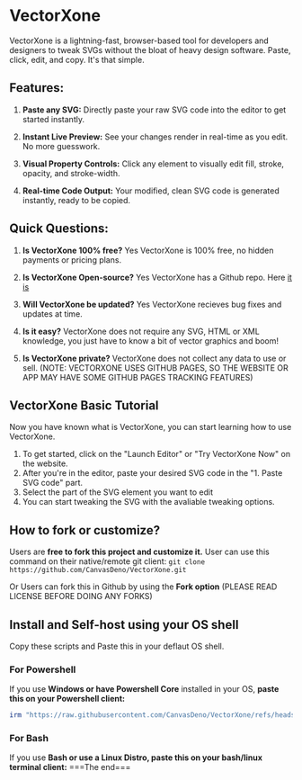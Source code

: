 # VectorXone
VectorXone is a lightning-fast, browser-based tool for developers and designers to tweak SVGs without the bloat of heavy design software. Paste, click, edit, and copy. It's that simple.

## Features:
1. **Paste any SVG:** Directly paste your raw SVG code into the editor to get started instantly.

1. **Instant Live Preview:** See your changes render in real-time as you edit. No more guesswork.

1. **Visual Property Controls:** Click any element to visually edit fill, stroke, opacity, and stroke-width.

1. **Real-time Code Output:** Your modified, clean SVG code is generated instantly, ready to be copied.

## Quick Questions:
1. **Is VectorXone 100% free?**
Yes VectorXone is 100% free, no hidden payments or pricing plans.

1. **Is VectorXone Open-source?**
Yes VectorXone has a Github repo. Here [it is](https://github.com/CanvasDeno/VectorXone)

1. **Will VectorXone be updated?**
Yes VectorXone recieves bug fixes and updates at time.

1. **Is it easy?**
VectorXone does not require any SVG, HTML or XML knowledge, you just have to know a bit of vector graphics and boom!

1. **Is VectorXone private?**
VectorXone does not collect any data to use or sell. 
(NOTE: VECTORXONE USES GITHUB PAGES, SO THE WEBSITE OR APP MAY HAVE SOME GITHUB PAGES TRACKING FEATURES)

## VectorXone Basic Tutorial
Now you have known what is VectorXone, you can start learning how to use VectorXone.
1. To get started, click on the "Launch Editor" or "Try VectorXone Now" on the website.
2. After you're in the editor, paste your desired SVG code in the "1. Paste SVG code" part.
3. Select the part of the SVG element you want to edit
4. You can start tweaking the SVG with the avaliable tweaking options.

## How to fork or customize?
Users are **free to fork this project and customize it.**
User can use this command on their native/remote git client:
```git clone https://github.com/CanvasDeno/VectorXone.git```

Or Users can fork this in Github by using the **Fork option**
(PLEASE READ LICENSE BEFORE DOING ANY FORKS)

## Install and Self-host using your OS shell
Copy these scripts and Paste this in your deflaut OS shell.

### For Powershell
If you use **Windows or have Powershell Core** installed in your OS, **paste this on your Powershell client:**
```powershell
irm "https://raw.githubusercontent.com/CanvasDeno/VectorXone/refs/heads/main/install.ps1" | iex
```
### For Bash
If you use **Bash or use a Linux Distro, paste this on your bash/linux terminal client:**
===The end===
